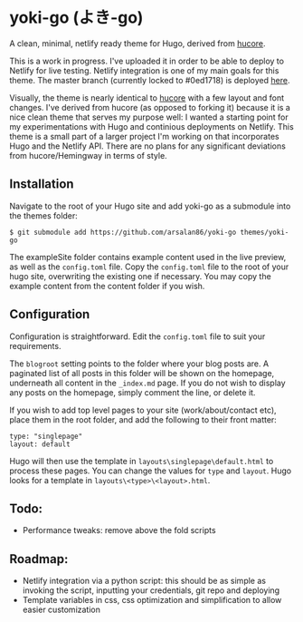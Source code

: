 # yoki-go (よき-go)

A clean, minimal, netlify ready theme for Hugo, derived from [hucore](https://github.com/mgjohansen/hucore).

This is a work in progress. I've uploaded it in order to be able to deploy to Netlify for live testing. Netlify integration is one of my main goals for this theme. The master branch (currently locked to #0ed1718) is deployed [here](https://yoki-go.netlify.com/).

Visually, the theme is nearly identical to [hucore](https://github.com/mgjohansen/hucore) with a few layout and font changes. I've derived from hucore (as opposed to forking it) because it is a nice clean theme that serves my purpose well: I wanted a starting point for my experimentations with Hugo and continious deployments on Netlify. This theme is a small part of a larger project I'm working on that incorporates Hugo and the Netlify API. There are no plans for any significant deviations from hucore/Hemingway in terms of style. 

## Installation

Navigate to the root of your Hugo site and add yoki-go as a submodule into the themes folder:

```
$ git submodule add https://github.com/arsalan86/yoki-go themes/yoki-go
```

The exampleSite folder contains example content used in the live preview, as well as the `config.toml` file. Copy the `config.toml` file to the root of your hugo site, overwriting the existing one if necessary. You may copy the example content from the content folder if you wish.

## Configuration

Configuration is straightforward. Edit the `config.toml` file to suit your requirements.

The `blogroot` setting points to the folder where your blog posts are. A paginated list of all posts in this folder will be shown on the homepage, underneath all content in the `_index.md` page. If you do not wish to display any posts on the homepage, simply comment the line, or delete it.

If you wish to add top level pages to your site (work/about/contact etc), place them in the root folder, and add the following to their front matter:

```
type: "singlepage"
layout: default
```

Hugo will then use the template in `layouts\singlepage\default.html` to process these pages. You can change the values for `type` and `layout`. Hugo looks for a template in `layouts\<type>\<layout>.html`.

## Todo:

- Performance tweaks: remove above the fold scripts

## Roadmap:

- Netlify integration via a python script: this should be as simple as invoking the script, inputting your credentials, git repo and deploying
- Template variables in css, css optimization and simplification to allow easier customization